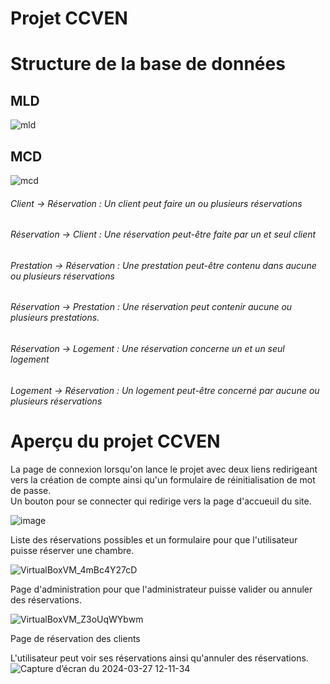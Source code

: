 # Projet CCVEN

# Structure de la base de données

## MLD
![mld](https://github.com/HoanganhBTS/ProjetAP/assets/124345096/3f1667f5-ec25-4ffb-bbc2-173c0783f999)


## MCD
![mcd](https://github.com/HoanganhBTS/ProjetAP/assets/124345096/08a85bcc-2955-4fb6-96b4-3d80596b86d4)

###### Client → Réservation : Un client peut faire un ou plusieurs réservations
###### Réservation → Client : Une réservation peut-être faite par un et seul client
###### Prestation → Réservation : Une prestation peut-être contenu dans aucune ou plusieurs réservations
###### Réservation → Prestation : Une réservation peut contenir aucune ou plusieurs prestations.
###### Réservation → Logement : Une réservation concerne un et un seul logement
###### Logement → Réservation : Un logement peut-être concerné par aucune ou plusieurs réservations

# Aperçu du projet CCVEN 

La page de connexion lorsqu'on lance le projet avec deux liens redirigeant vers la création de compte ainsi qu'un formulaire de réinitialisation de mot de passe. </br>
Un bouton pour se connecter qui redirige vers la page d'accueuil du site.

![image](https://github.com/HoanganhBTS/ProjetAP/assets/124345096/334248f0-5153-4ca3-9d1f-b84ab80a7a82)


Liste des réservations possibles et un formulaire pour que l'utilisateur puisse réserver une chambre.

![VirtualBoxVM_4mBc4Y27cD](https://github.com/HoanganhBTS/ProjetAP/assets/124345096/982d4faf-6063-4b3d-81ae-1bb932ce54c1)


Page d'administration pour que l'administrateur puisse valider ou annuler des réservations.

![VirtualBoxVM_Z3oUqWYbwm](https://github.com/HoanganhBTS/ProjetAP/assets/124345096/e7bac40a-b54f-4f71-86c7-9bf6fa880bfc)

Page de réservation des clients 

L'utilisateur peut voir ses réservations ainsi qu'annuler des réservations.
![Capture d’écran du 2024-03-27 12-11-34](https://github.com/HoanganhBTS/ProjetAP/assets/124345096/2d94b435-05e8-4e20-96c7-39f36929c21c)



